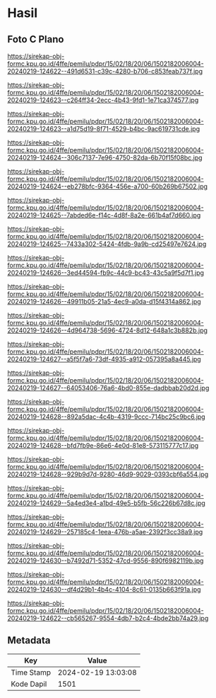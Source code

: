# Hasil

## Foto C Plano

https://sirekap-obj-formc.kpu.go.id/4ffe/pemilu/pdpr/15/02/18/20/06/1502182006004-20240219-124622--491d6531-c39c-4280-b706-c853feab737f.jpg

https://sirekap-obj-formc.kpu.go.id/4ffe/pemilu/pdpr/15/02/18/20/06/1502182006004-20240219-124623--c264ff34-2ecc-4b43-9fd1-1e71ca374577.jpg

https://sirekap-obj-formc.kpu.go.id/4ffe/pemilu/pdpr/15/02/18/20/06/1502182006004-20240219-124623--a1d75d19-8f71-4529-b4bc-9ac619731cde.jpg

https://sirekap-obj-formc.kpu.go.id/4ffe/pemilu/pdpr/15/02/18/20/06/1502182006004-20240219-124624--306c7137-7e96-4750-82da-6b70f15f08bc.jpg

https://sirekap-obj-formc.kpu.go.id/4ffe/pemilu/pdpr/15/02/18/20/06/1502182006004-20240219-124624--eb278bfc-9364-456e-a700-60b269b67502.jpg

https://sirekap-obj-formc.kpu.go.id/4ffe/pemilu/pdpr/15/02/18/20/06/1502182006004-20240219-124625--7abded6e-f14c-4d8f-8a2e-661b4af7d660.jpg

https://sirekap-obj-formc.kpu.go.id/4ffe/pemilu/pdpr/15/02/18/20/06/1502182006004-20240219-124625--7433a302-5424-4fdb-9a9b-cd25497e7624.jpg

https://sirekap-obj-formc.kpu.go.id/4ffe/pemilu/pdpr/15/02/18/20/06/1502182006004-20240219-124626--3ed44594-fb9c-44c9-bc43-43c5a9f5d7f1.jpg

https://sirekap-obj-formc.kpu.go.id/4ffe/pemilu/pdpr/15/02/18/20/06/1502182006004-20240219-124626--49911b05-21a5-4ec9-a0da-d15f4314a862.jpg

https://sirekap-obj-formc.kpu.go.id/4ffe/pemilu/pdpr/15/02/18/20/06/1502182006004-20240219-124626--4d964738-5696-4724-8d12-648a1c3b882b.jpg

https://sirekap-obj-formc.kpu.go.id/4ffe/pemilu/pdpr/15/02/18/20/06/1502182006004-20240219-124627--a5f5f7a6-73df-4935-a912-057395a8a445.jpg

https://sirekap-obj-formc.kpu.go.id/4ffe/pemilu/pdpr/15/02/18/20/06/1502182006004-20240219-124627--64053406-76a6-4bd0-855e-dadbbab20d2d.jpg

https://sirekap-obj-formc.kpu.go.id/4ffe/pemilu/pdpr/15/02/18/20/06/1502182006004-20240219-124628--892a5dac-4c4b-4319-9ccc-714bc25c9bc6.jpg

https://sirekap-obj-formc.kpu.go.id/4ffe/pemilu/pdpr/15/02/18/20/06/1502182006004-20240219-124628--bfd7fb9e-86e6-4e0d-81e8-573115777c17.jpg

https://sirekap-obj-formc.kpu.go.id/4ffe/pemilu/pdpr/15/02/18/20/06/1502182006004-20240219-124628--929b9d7d-9280-46d9-9029-0393cbf6a554.jpg

https://sirekap-obj-formc.kpu.go.id/4ffe/pemilu/pdpr/15/02/18/20/06/1502182006004-20240219-124629--5a4ed3e4-a1bd-49e5-b5fb-56c226b67d8c.jpg

https://sirekap-obj-formc.kpu.go.id/4ffe/pemilu/pdpr/15/02/18/20/06/1502182006004-20240219-124629--257185c4-1eea-476b-a5ae-2392f3cc38a9.jpg

https://sirekap-obj-formc.kpu.go.id/4ffe/pemilu/pdpr/15/02/18/20/06/1502182006004-20240219-124630--b7492d71-5352-47cd-9556-890f6982119b.jpg

https://sirekap-obj-formc.kpu.go.id/4ffe/pemilu/pdpr/15/02/18/20/06/1502182006004-20240219-124630--df4d29b1-4b4c-4104-8c61-0135b663f91a.jpg

https://sirekap-obj-formc.kpu.go.id/4ffe/pemilu/pdpr/15/02/18/20/06/1502182006004-20240219-124622--cb565267-9554-4db7-b2c4-4bde2bb74a29.jpg


## Metadata

| Key        | Value               |
| ---------- | ------------------- |
| Time Stamp | 2024-02-19 13:03:08 |
| Kode Dapil | 1501                |



